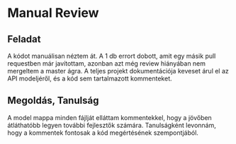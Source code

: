 # Manual Review

## Feladat

A kódot manuálisan néztem át. A 1 db errort dobott, amit egy másik pull requestben már javítottam, azonban azt még review hiányában nem mergeltem a master ágra. 
A teljes projekt dokumentációja keveset árul el az API modeljéről, és a kód sem tartalmazott kommenteket.

## Megoldás, Tanulság

A model mappa minden fájlját elláttam kommentekkel, hogy a jövőben átláthatóbb legyen további fejlesztők számára. Tanulságként levonnám, hogy a kommentek fontosak a kód
megértésének szempontjából.
